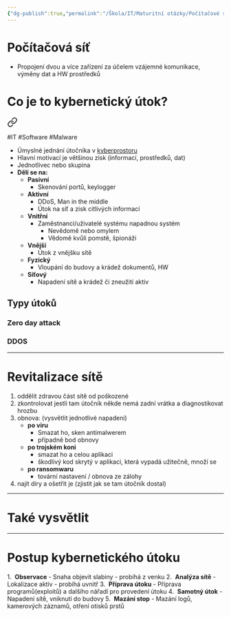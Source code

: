 ```yaml
---
{"dg-publish":true,"permalink":"/Škola/IT/Maturitní otázky/Počítačové sítě a kybernetika/Revitalizace sítě po napadení sítě/","created":"2023-12-14T18:25:01.841+01:00","updated":"2024-03-13T18:11:07.257+01:00"}
---
```


# Počítačová síť

<div class="transclusion internal-embed is-loaded"><div class="markdown-embed">



- Propojení dvou a více zařízení za účelem vzájemné komunikace, výměny dat a HW prostředků

</div></div>

# Co je to kybernetický útok?

<div class="transclusion internal-embed is-loaded"><a class="markdown-embed-link" href="/skola/it/kyberneticky-utok/" aria-label="Open link"><svg xmlns="http://www.w3.org/2000/svg" width="24" height="24" viewBox="0 0 24 24" fill="none" stroke="currentColor" stroke-width="2" stroke-linecap="round" stroke-linejoin="round" class="svg-icon lucide-link"><path d="M10 13a5 5 0 0 0 7.54.54l3-3a5 5 0 0 0-7.07-7.07l-1.72 1.71"></path><path d="M14 11a5 5 0 0 0-7.54-.54l-3 3a5 5 0 0 0 7.07 7.07l1.71-1.71"></path></svg></a><div class="markdown-embed">




#IT #Software #Malware

- Úmyslné jednání útočníka v [kyberprostoru](Kyberprostor.md)
- Hlavní motivací je většinou zisk (informací, prostředků, dat)
- Jednotlivec nebo skupina
- **Dělí se na:**
    - **Pasivní**
        - Skenování portů, keylogger
    - **Aktivní**
        - DDoS, Man in the middle
        - Útok na síť a zisk citlivých informací
    - **Vnitřní**
        - Zaměstnanci/uživatelé systému napadnou systém
            - Nevědomě nebo omylem
            - Vědomě kvůli pomstě, špionáži
    - **Vnější**
        - Útok z vnějšku sítě
    - **Fyzický**
        - Vloupání do budovy a krádež dokumentů, HW
    - **Síťový**
        - Napadení sítě a krádež či zneužití aktiv

## Typy útoků
### Zero day attack
### DDOS


</div></div>


___
# Revitalizace sítě
1. oddělit zdravou část sítě od poškozené
2. zkontrolovat jestli tam útočník někde nemá zadní vrátka a diagnostikovat hrozbu
3. obnova: (vysvětlit jednotlivé napadení)
	- **po viru**
		- Smazat ho, sken antimalwerem
		- případně bod obnovy
	- **po trojském koni**
		- smazat ho a celou aplikaci
		- škodlivý kod skrytý v aplikaci, která vypadá užitečně, množí se
	- **po ransomwaru**
		- tovární nastavení / obnova ze zálohy
4. najít díry a ošetřit je (zjistit jak se tam útočník dostal)

___
# Také vysvětlit

<div class="transclusion internal-embed is-loaded"><div class="markdown-embed">






</div></div>


___
# Postup kybernetického útoku

<div class="transclusion internal-embed is-loaded"><div class="markdown-embed">




1.  **Observace**
	- Snaha objevit slabiny
	- probíhá z venku
2.  **Analýza sítě**
	- Lokalizace aktiv
	- probíhá uvnitř
3.  **Příprava útoku**
	- Příprava programů(exploitů) a dalšího nářadí pro provedení útoku
4.  **Samotný útok**
	- Napadení sítě, vniknutí do budovy
5.  **Mazání stop**
	- Mazání logů, kamerových záznamů, otření otisků prstů

</div></div>
